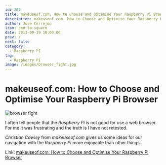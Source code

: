 ```yaml
---
id: 269
title: makeuseof.com. How to Choose and Optimise Your Raspberry Pi Browser
description: makeuseof.com. How to Choose and Optimise Your Raspberry Pi Browser
author: Jose Cerrejon
icon: pen-to-square
date: 2013-09-19 10:00:00
prev: /
next: false
category:
  - Raspberry PI
tag:
  - Raspberry PI
image: /images/browser_fight.jpg
---
```


# makeuseof.com: How to Choose and Optimise Your Raspberry Pi Browser

![browser fight](/images/browser_fight.jpg)

I often tell people that the *Raspberry Pi* is not good for use a web browser. For me it was frustrating and the truth is I have not retested.

*Christian Cawley* from *makeuseof.com* gives us some ideas for our navigation with the *Raspberry Pi* more enjoyable than other things.

Link: [makeuseof.com: How to Choose and Optimise Your Raspberry Pi Browser](http://www.makeuseof.com/tag/how-to-choose-and-optimise-your-raspberry-pi-browser/)